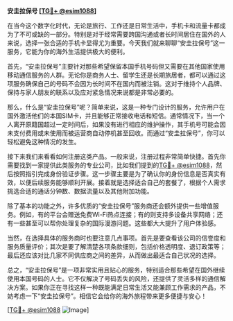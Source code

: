 **安圭拉保号 [[TG💪+ @esim1088](https://t.me/s/esim1088)]**

在当今这个数字化时代，无论是旅行、工作还是日常生活中，手机卡和流量卡都成为了不可或缺的一部分。特别是对于经常需要跨国沟通或者长时间居住在国外的人来说，选择一张合适的手机卡显得尤为重要。今天我们就来聊聊“安圭拉保号”这一服务，它能为你的海外生活提供极大的便利。

首先，“安圭拉保号”主要针对那些希望保留本国手机号码但又需要在其他国家使用移动通信服务的人群。无论你是商务人士、留学生还是长期旅居者，都可以通过这项服务确保自己的号码不会因为长时间不在国内而被注销。这对于维持个人品牌、保持与家人朋友的联系以及应对紧急情况来说都是非常必要的。

那么，什么是“安圭拉保号”呢？简单来说，这是一种专门设计的服务，允许用户在国外激活他们的本国SIM卡，并且能够正常接收电话和短信。通常情况下，当一个人离开原籍国超过一定时间后，如果没有进行相应的维护操作，其手机号可能会因未支付费用或未使用而被运营商自动停机甚至回收。而通过“安圭拉保号”，你可以轻松避免这种情况的发生。

接下来我们来看看如何注册这类产品。一般来说，注册过程非常简单快捷。首先你需要找到一家提供此类服务的专业公司，比如我们提到的[TG💪+ @esim1088](https://t.me/s/esim1088)，然后按照指引完成身份验证步骤。这一步骤主要是为了确认你的身份信息是否真实有效，以便后续服务能够顺利开展。接着就是选择适合自己的套餐了，根据个人需求挑选合适的通话分钟数、数据流量以及其他附加功能。

除了基本的功能之外，许多优质的“安圭拉保号”服务商还会额外提供一些增值服务。例如，有的平台会赠送免费Wi-Fi热点连接；有的则支持多设备共享网络；还有一些甚至可以帮你处理复杂的国际漫游问题。这些都大大提升了用户体验感。

当然，在选择具体的服务商时也要注意几点事项。首先是要查看该公司的信誉度和服务质量评价；其次是要了解清楚各项条款细则，包括价格透明度、退订政策等；最后还应该对比几家不同供应商之间的差异，从而做出最适合自己状况的选择。

总之，“安圭拉保号”是一项非常实用且贴心的服务，特别适合那些希望在国外继续使用本国号码的人士。它不仅解决了号码丢失的风险，还提供了灵活多样的通信解决方案。如果你正在寻找这样一种既能满足日常生活又能兼顾工作需求的产品，不妨考虑一下“安圭拉保号”。相信它会给你的海外旅程带来更多便捷与安心！

[[TG💪+ @esim1088](https://t.me/s/esim1088) ![Image](https://i.postimg.cc/4NQfJmqS/Snipaste-2025-05-13-00-14-12.png)]
